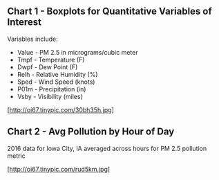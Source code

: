 ## Chart 1 - Boxplots for Quantitative Variables of Interest

Variables include:
- Value - PM 2.5 in micrograms/cubic meter
- Tmpf - Temperature (F)
- Dwpf - Dew Point (F)
- Relh - Relative Humidity (%)
- Sped - Wind Speed (knots)
- P01m - Precipitation (in)
- Vsby - Visibility (miles)

[http://oi67.tinypic.com/30bh35h.jpg]



## Chart 2 - Avg Pollution by Hour of Day

2016 data for Iowa City, IA averaged across hours for PM 2.5 pollution metric

[http://oi67.tinypic.com/rud5km.jpg]
